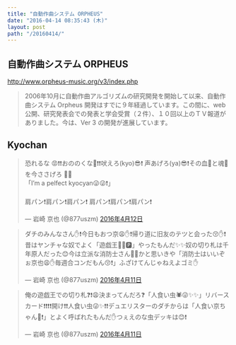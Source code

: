 ```yaml
---
title: "自動作曲システム ORPHEUS"
date: "2016-04-14 08:35:43 (木)"
layout: post
path: "/20160414/"
---
```


## 自動作曲システム ORPHEUS

http://www.orpheus-music.org/v3/index.php

> 2006年10月に自動作曲アルゴリズムの研究開発を開始して以来、自動作曲システム Orpheus 開発はすでに９年経過しています。この間に、web 公開、研究発表会での発表と学会受賞（２件）、１０回以上のＴＶ報道がありました。今は、Ver 3 の開発が進展しています。


## Kyochan

<blockquote class="twitter-tweet" data-lang="ja"><p lang="ja" dir="ltr">恐れるな 😡❗️❗️おののくな😤❗️❗️吠えろ(kyo)😎❗️ 声あげろ(ya)😎❗️その血💉と魂🍌を今ささげろ 🙏🙏<br>「I’m a pelfect kyocyan😜😜❗️」<br><br>肩パン❗️肩パン❗️肩パン❗️ 肩パン❗️肩パン❗️肩パン❗️</p>&mdash; 岩崎 京也 (@877uszm) <a href="https://twitter.com/877uszm/status/719863211613237248">2016年4月12日</a></blockquote>

<blockquote class="twitter-tweet" data-lang="ja"><p lang="ja" dir="ltr">ダチのみんなさん✋❗️今日もおつ京😩✋❗️帰り道に旧友のテツと会った😚✋❗️昔はヤンチャな奴でよく「遊戯王🙌🈵🅿️」やったもんだ✨✨奴の切り札は千年原人だった😊今は立派な消防士さん🚒👮かと思いきや「消防士はいいぞぉ京也😩✋毎週合コンだもん😚❗️」ふざけてんじゃねえよゴミ✋</p>&mdash; 岩崎 京也 (@877uszm) <a href="https://twitter.com/877uszm/status/719542084080771072">2016年4月11日</a></blockquote>

<blockquote class="twitter-tweet" data-lang="ja"><p lang="ja" dir="ltr">俺の遊戯王での切り札❓❗️😩決まってんだろ❓「人食い虫🕷😜✨✨」リバースカード❗️❗️❗️❗️開け❗️❗️人食い虫😜✨❗️❗️デュエリスターのダチからは「人食い京ちゃん😤❗️」とよく呼ばれたもんだ✋つぇえのな虫デッキは😊❗️</p>&mdash; 岩崎 京也 (@877uszm) <a href="https://twitter.com/877uszm/status/719543195416137729">2016年4月11日</a></blockquote>
